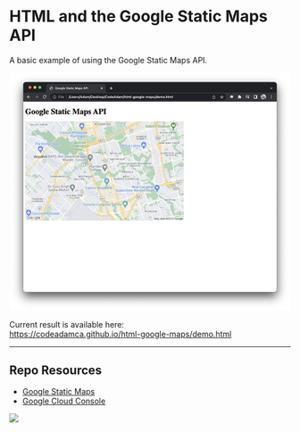# HTML and the Google Static Maps API

A basic example of using the Google Static Maps API. 

![Google Maps Demo](_readme/screenshot-maps-demo.png)

Current result is available here:  
https://codeadamca.github.io/html-google-maps/demo.html

***

## Repo Resources

* [Google Static Maps](https://developers.google.com/maps/documentation/maps-static)
* [Google Cloud Console](https://console.cloud.google.com/)

<a href="https://codeadam.ca">
<img src="https://codeadam.ca/images/code-block.png" width="100">
</a>

